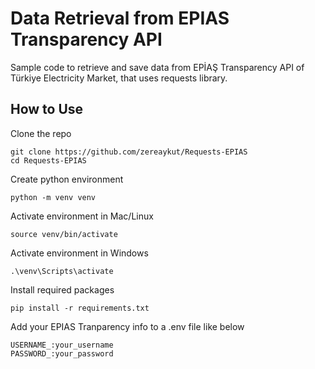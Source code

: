 # Data Retrieval from EPIAS Transparency API
Sample code to retrieve and save data from EPİAŞ Transparency API of Türkiye Electricity Market, that uses requests library.

## How to Use
Clone the repo
```shell
git clone https://github.com/zereaykut/Requests-EPIAS
cd Requests-EPIAS
```

Create python environment
```shell
python -m venv venv
```

Activate environment in Mac/Linux 
```shell
source venv/bin/activate
```

Activate environment in Windows 
```shell
.\venv\Scripts\activate
```

Install required packages
```shell
pip install -r requirements.txt
```

Add your EPIAS Tranparency info to a .env file like below
```config
USERNAME_:your_username
PASSWORD_:your_password
```
